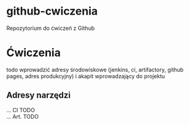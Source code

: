 # github-cwiczenia
Repozytorium do ćwiczeń z Github

# Ćwiczenia
todo wprowadzić adresy środowiskowe (jenkins, ci, artifactory, github pages, adres produkcyjny) i akapit wprowadzający do projektu

## Adresy narzędzi
... CI TODO  
... Art. TODO